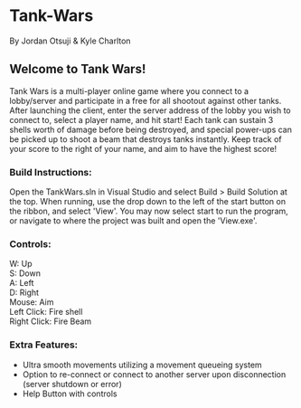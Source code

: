 # Tank-Wars
By Jordan Otsuji & Kyle Charlton

## Welcome to Tank Wars!
Tank Wars is a multi-player online game where you connect to a lobby/server and participate in a free for all shootout against other tanks. After launching the client, enter the server address of the lobby you wish to connect to, select a player name, and hit start! Each tank can sustain 3 shells worth of damage before being destroyed, and special power-ups can be picked up to shoot a beam that destroys tanks instantly. Keep track of your score to the right of your name, and aim to have the highest score!

### Build Instructions:

Open the TankWars.sln in Visual Studio and select Build > Build Solution at the top. When running, use the drop down to the left of the start button on the ribbon, and select 'View'. You may now select start to run the program, or navigate to where the project was built and open the 'View.exe'.

### Controls:

W: Up  
S: Down  
A: Left  
D: Right  
Mouse: Aim  
Left Click: Fire shell  
Right Click: Fire Beam

### Extra Features: 
- Ultra smooth movements utilizing a movement queueing system 
- Option to re-connect or connect to another server upon disconnection (server shutdown or error) 
- Help Button with controls

